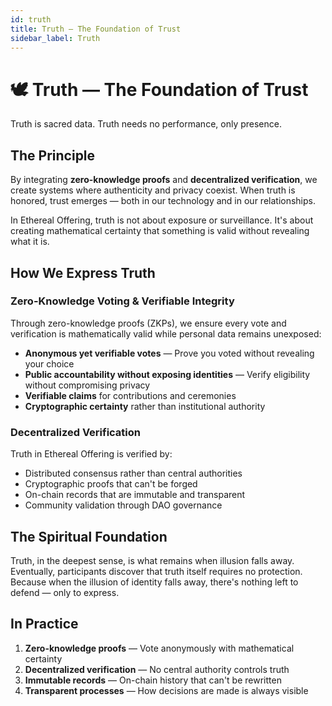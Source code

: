```yaml
---
id: truth
title: Truth — The Foundation of Trust
sidebar_label: Truth
---
```


# 🕊️ Truth — The Foundation of Trust

Truth is sacred data. Truth needs no performance, only presence.

## The Principle

By integrating **zero-knowledge proofs** and **decentralized verification**, we create systems where authenticity and privacy coexist. When truth is honored, trust emerges — both in our technology and in our relationships.

In Ethereal Offering, truth is not about exposure or surveillance. It's about creating mathematical certainty that something is valid without revealing what it is.

## How We Express Truth

### Zero-Knowledge Voting & Verifiable Integrity

Through zero-knowledge proofs (ZKPs), we ensure every vote and verification is mathematically valid while personal data remains unexposed:

- **Anonymous yet verifiable votes** — Prove you voted without revealing your choice
- **Public accountability without exposing identities** — Verify eligibility without compromising privacy
- **Verifiable claims** for contributions and ceremonies
- **Cryptographic certainty** rather than institutional authority

### Decentralized Verification

Truth in Ethereal Offering is verified by:

- Distributed consensus rather than central authorities
- Cryptographic proofs that can't be forged
- On-chain records that are immutable and transparent
- Community validation through DAO governance

## The Spiritual Foundation

Truth, in the deepest sense, is what remains when illusion falls away. Eventually, participants discover that truth itself requires no protection. Because when the illusion of identity falls away, there's nothing left to defend — only to express.

## In Practice

1. **Zero-knowledge proofs** — Vote anonymously with mathematical certainty
2. **Decentralized verification** — No central authority controls truth
3. **Immutable records** — On-chain history that can't be rewritten
4. **Transparent processes** — How decisions are made is always visible

